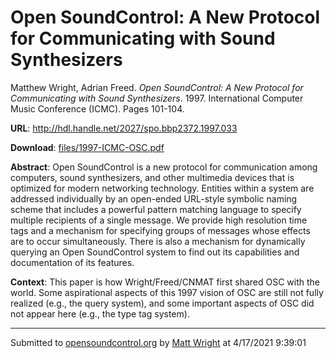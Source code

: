 # Open SoundControl: A New Protocol for Communicating with Sound Synthesizers

Matthew Wright, Adrian Freed. *Open SoundControl: A New Protocol for Communicating with Sound Synthesizers*. 1997.  International Computer Music Conference (ICMC). Pages 101-104. 

**URL**: <http://hdl.handle.net/2027/spo.bbp2372.1997.033>

**Download**: [files/1997-ICMC-OSC.pdf](../files/1997-ICMC-OSC.pdf)

**Abstract**: Open SoundControl is a new protocol for communication among computers, sound synthesizers, and other multimedia devices that is optimized for modern networking technology. Entities within a system are addressed individually by an open-ended URL-style symbolic naming scheme that includes a powerful pattern matching language to specify multiple recipients of a single message. We provide high resolution time tags and a mechanism for specifying groups of messages whose effects are to occur simultaneously. There is also a mechanism for dynamically querying an Open SoundControl system to find out its capabilities and documentation of its features.

**Context**: This paper is how Wright/Freed/CNMAT first shared OSC with the world.  Some aspirational aspects of this 1997 vision of OSC are still not fully realized (e.g., the query system), and some important aspects of OSC did not appear here (e.g., the type tag system).

---
Submitted to [opensoundcontrol.org](https://opensoundcontrol.org) by [Matt Wright](https://ccrma.stanford.edu/~matt) at 4/17/2021 9:39:01
